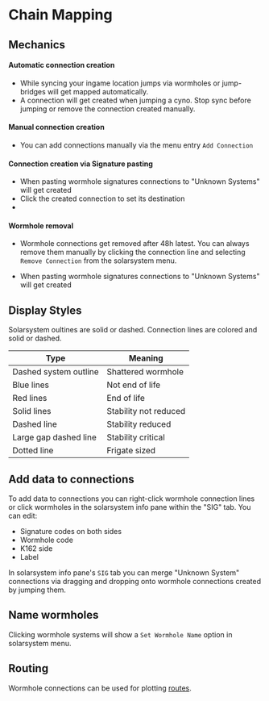 # Chain Mapping

## Mechanics
#### Automatic connection creation
 - While syncing your ingame location jumps via wormholes or jump-bridges will get mapped automatically.
 - A connection will get created when jumping a cyno. Stop sync before jumping or remove the connection created manually.
#### Manual connection creation
 - You can add connections manually via the menu entry `Add Connection`
#### Connection creation via Signature pasting
 - When pasting wormhole signatures connections to "Unknown Systems" will get created
 - Click the created connection to set its destination 
 - 
#### Wormhole removal
 - Wormhole connections get removed after 48h latest. You can always remove them manually by clicking the connection line and selecting `Remove Connection` from the solarsystem menu.

 - When pasting wormhole signatures connections to "Unknown Systems" will get created


<!--
#### Viewable Information 
 - For wormhole systems there is no api data available for recent jumps or NPC kills.
 - Phenomenons are stated as an extra sub-label. To view its effects click the wormhole and select `Show Info` from the menu and switch to the `WH` tab.
   -->

## Display Styles
Solarsystem oultines are solid or dashed. 
Connection lines are colored and solid or dashed.

|Type| Meaning |
|--|--|
| Dashed system outline | Shattered wormhole |
| Blue lines | Not end of life |
| Red lines | End of life |
| Solid lines | Stability not reduced |
| Dashed line | Stability reduced|
| Large gap dashed line| Stability critical |
| Dotted line| Frigate sized |

## Add data to connections
To add data to connections you can right-click wormhole connection lines or click wormholes in the solarsystem info pane within the "SIG" tab.
You can edit:<br>

 - Signature codes on both sides<br>
 -  Wormhole code<br>
 - K162 side<br>
 - Label<br>

In solarsystem info pane's `SIG` tab you can merge "Unknown System" connections via dragging and dropping onto wormhole connections created by jumping them.

## Name wormholes
Clicking wormhole systems will show a `Set Wormhole Name` option in solarsystem menu.

## Routing
Wormhole connections can be used for plotting [routes](https://eveeye.readthedocs.io/en/latest/sync/waypoints/).
<!--stackedit_data:
eyJoaXN0b3J5IjpbMTc0NzczNTgyLDE5MTI5MzExMjEsNjQ0Nj
g3OTU1LC0xNjQxMzk0MzcxLDEzMTk4NDM2MzAsLTE3MDIyMzY0
NDYsLTk3NDg3NTY0NiwtODQxNjUzNzkzLDExMzczMjUzNzEsNj
IzOTgxMDU1LC00NTQyNDAzNjksLTE5NDM5NTU5NzksMTYzNzE4
NDkwLDY3MDcxOTU1MSwtNDU3NzgxMzEsLTMzMjQ0NzI5N119
-->
